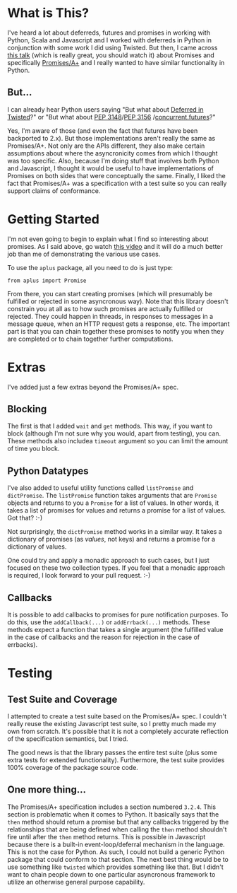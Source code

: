 What is This?
=============

I've heard a lot about deferreds, futures and promises in working with
Python, Scala and Javascript and I worked with deferreds in Python in
conjunction with some work I did using Twisted.  But then, I came
across [this
talk](http://marakana.com/s/post/1453/redemption_from_callback_hell_michael_jackson_domenic_denicola_video)
(which is really great, you should watch it) about Promises and
specifically
[Promises/A+](http://promises-aplus.github.io/promises-spec/) and I
really wanted to have similar functionality in Python.

But...
------

I can already hear Python users saying "But what about [Deferred in
Twisted](https://twistedmatrix.com/documents/8.2.0/api/twisted.internet.defer.Deferred.html)?"
or "But what about [PEP
3148](http://www.python.org/dev/peps/pep-3148/)/[PEP
3156](http://www.python.org/dev/peps/pep-3156/)
/[concurrent.futures](http://docs.python.org/dev/library/concurrent.futures.html)?"

Yes, I'm aware of those (and even the fact that futures have been
backported to 2.x).  But those implementations aren't really the same
as Promises/A+.  Not only are the APIs different, they also make
certain assumptions about where the asyncronicity comes from which I
thought was too specific.  Also, because I'm doing stuff that involves
both Python and Javascript, I thought it would be useful to have
implementations of Promises on both sides that were conceptually the
same.  Finally, I liked the fact that Promises/A+ was a specification
with a test suite so you can really support claims of conformance.

Getting Started
===============

I'm not even going to begin to explain what I find so interesting
about promises.  As I said above, go watch [this
video](http://promises-aplus.github.io/promises-spec/) and it will do
a much better job than me of demonstrating the various use cases.

To use the `aplus` package, all you need to do is just type:

```
from aplus import Promise
```

From there, you can start creating promises (which will presumably be
fulfilled or rejected in some asyncronous way).  Note that this
library doesn't constrain you at all as to how such promises are
actually fulfilled or rejected.  They could happen in threads, in
responses to messages in a message queue, when an HTTP request gets a
response, etc.  The important part is that you can chain together
these promises to notify you when they are completed or to chain
together further computations.

Extras
======

I've added just a few extras beyond the Promises/A+ spec.

Blocking
--------

The first is that I added `wait` and `get` methods.  This way, if you
want to block (although I'm not sure why you would, apart from
testing), you can.  These methods also includea `timeout` argument so
you can limit the amount of time you block.

Python Datatypes
----------------

I've also added to useful utility functions called `listPromise` and
`dictPromise`.  The `listPromise` function takes arguments that are
`Promise` objects and returns to you a `Promise` for a list of values.
In other words, it takes a list of promises for values and returns a
promise for a list of values.  Got that? :-)

Not surprisingly, the `dictPromise` method works in a similar way.  It
takes a dictionary of promises (as *values*, not keys) and returns a
promise for a dictionary of values.

One could try and apply a monadic approach to such cases, but I just
focused on these two collection types.  If you feel that a monadic
approach is required, I look forward to your pull request. :-)

Callbacks
---------

It is possible to add callbacks to promises for pure notification
purposes.  To do this, use the `addCallback(...)` or `addErrback(...)`
methods.  These methods expect a function that takes a single argument
(the fulfilled value in the case of callbacks and the reason for
rejection in the case of errbacks).

Testing
=======

Test Suite and Coverage
-----------------------

I attempted to create a test suite based on the Promises/A+ spec.  I
couldn't really reuse the existing Javascript test suite, so I pretty
much made my own from scratch.  It's possible that it is not a
completely accurate reflection of the specification semantics, but I
tried.

The good news is that the library passes the entire test suite (plus
some extra tests for extended functionality).  Furthermore, the test
suite provides 100% coverage of the package source code.

One more thing...
-----------------

The Promises/A+ specification includes a section numbered `3.2.4`.
This section is problematic when it comes to Python.  It basically
says that the `then` method should return a promise but that any
callbacks triggered by the relationships that are being defined when
calling the `then` method shouldn't fire until after the `then` method
returns.  This is possible in Javascript because there is a built-in
event-loop/deferral mechanism in the language.  This is not the case
for Python.  As such, I could not build a generic Python package that
could conform to that section.  The next best thing would be to use
something like `twisted` which provides something like that.  But I
didn't want to chain people down to one particular asyncronous
framework to utilize an otherwise general purpose capability.
